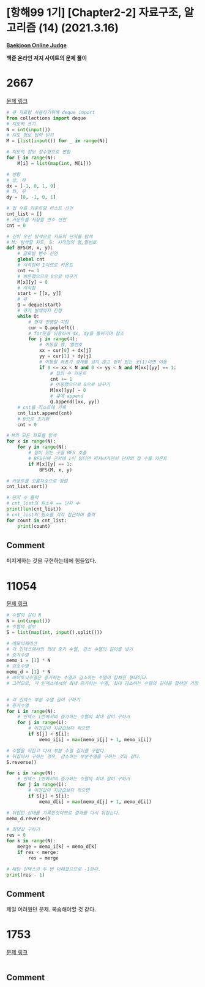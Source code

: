 # [항해99 1기] [Chapter2-2] 자료구조, 알고리즘 (14) (2021.3.16)

**[Baekjoon Online Judge](https://www.acmicpc.net/)**

**백준 온라인 저지 사이트의 문제 풀이**



# 2667

[문제 링크](https://www.acmicpc.net/problem/2667)

```python
# 큐 자료형 사용하기위해 deque import
from collections import deque
# 지도의 크기
N = int(input())
# 지도 정보 입력 받기
M = [list(input()) for _ in range(N)]

# 지도의 정보 정수형으로 변환
for i in range(N):
    M[i] = list(map(int, M[i]))

# 방향
# 상, 하
dx = [-1, 0, 1, 0]
# 좌, 우
dy = [0, -1, 0, 1]

# 집 수를 카운트할 리스트 선언
cnt_list = []
# 카운트를 저장할 변수 선언
cnt = 0

# 깊이 우선 탐색으로 지도의 단지를 탐색
# M: 탐색할 지도, S: 시작점의 행,열번호
def BFS(M, x, y):
    # 글로벌 변수 선언
    global cnt
    # 시작점이 1이므로 카운트
    cnt += 1
    # 방문했으므로 0으로 바꾸기
    M[x][y] = 0
    # 시작점
    start = [[x, y]]
    # 큐
    Q = deque(start)
    # 큐가 빌때까지 진행
    while Q:
        # 현재 진행할 지점
        cur = Q.popleft()
        # for문을 이용하여 dx, dy를 돌아가며 참조
        for j in range(4):
            # 이동할 행, 열번호
            xx = cur[0] + dx[j]
            yy = cur[1] + dy[j]
            # 이동할 좌표가 경계를 넘지 않고 집이 있는 곳(1)이면 이동
            if 0 <= xx < N and 0 <= yy < N and M[xx][yy] == 1:
                # 집의 수 카운트
                cnt += 1
                # 이동했으므로 0으로 바꾸기
                M[xx][yy] = 0
                # 큐에 append
                Q.append([xx, yy])
    # cnt를 리스트에 기록
    cnt_list.append(cnt)
    # 0으로 초기화
    cnt = 0

# M의 모든 좌표를 탐색
for x in range(N):
    for y in range(N):
        # 집이 있는 곳을 BFS 호출
        # BFS인해 근처에 1이 있다면 퍼져나가면서 단지의 집 수를 카운트
        if M[x][y] == 1:
            BFS(M, x, y)

# 카운트를 오름차순으로 정렬
cnt_list.sort()

# 단지 수 출력
# cnt_list의 원소수 == 단지 수
print(len(cnt_list))
# cnt_list의 원소를 각각 접근하며 출력
for count in cnt_list:
    print(count)
```



## Comment

퍼지게하는 것을 구현하는데에 힘들었다.





# 11054

[문제 링크](https://www.acmicpc.net/problem/11054)

```python
# 수열의 길이 N
N = int(input())
# 수열의 정보
S = list(map(int, input().split()))

# 메모이제이션
# 각 인덱스에서의 최대 증가 수열, 감소 수열의 길이를 넣기
# 증가수열
memo_i = [1] * N
# 감소수열
memo_d = [1] * N
# 바이토닉수열은 증가하는 수열과 감소하는 수열이 합쳐진 형태이다.
# 그러므로, 각 인덱스에서의 최대 증가하는 수열, 최대 감소하는 수열의 길이를 합하면 가장 긴 바이토닉 수열을 구할 수 있다.


# 각 인덱스 부분 수열 길이 구하기
# 증가수열
for i in range(N):
    # 인덱스 i번에서의 증가하는 수열의 최대 길이 구하기
    for j in range(i):
        # 이전값이 지금값보다 작으면
        if S[j] < S[i]:
            memo_i[i] = max(memo_i[j] + 1, memo_i[i])

# 수열을 뒤집고 다시 부분 수열 길이를 구한다.
# 뒤집어서 구하는 경우, 감소하는 부분수열을 구하는 것과 같다.
S.reverse()

for i in range(N):
    # 인덱스 i번에서의 증가하는 수열의 최대 길이 구하기
    for j in range(i):
        # 이전값이 지금값보다 작으면
        if S[j] < S[i]:
            memo_d[i] = max(memo_d[j] + 1, memo_d[i])

# 뒤집힌 상태를 기록한것이므로 결과를 다시 뒤집는다.
memo_d.reverse()

# 최댓값 구하기
res = 0
for k in range(N):
    merge = memo_i[k] + memo_d[k]
    if res < merge:
        res = merge

# 해당 인덱스가 두 번 더해졌으므로 -1한다.
print(res - 1)
```



## Comment

제일 어려웠던 문제. 복습해야할 것 같다.



# 1753

[문제 링크](https://www.acmicpc.net/problem/1753)

```python

```



## Comment

